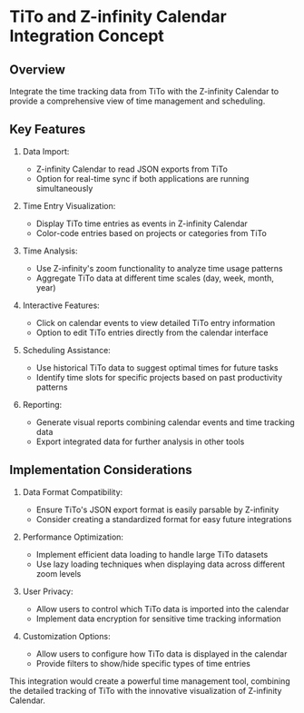 # TiTo and Z-infinity Calendar Integration Concept

## Overview
Integrate the time tracking data from TiTo with the Z-infinity Calendar to provide a comprehensive view of time management and scheduling.

## Key Features

1. Data Import:
   - Z-infinity Calendar to read JSON exports from TiTo
   - Option for real-time sync if both applications are running simultaneously

2. Time Entry Visualization:
   - Display TiTo time entries as events in Z-infinity Calendar
   - Color-code entries based on projects or categories from TiTo

3. Time Analysis:
   - Use Z-infinity's zoom functionality to analyze time usage patterns
   - Aggregate TiTo data at different time scales (day, week, month, year)

4. Interactive Features:
   - Click on calendar events to view detailed TiTo entry information
   - Option to edit TiTo entries directly from the calendar interface

5. Scheduling Assistance:
   - Use historical TiTo data to suggest optimal times for future tasks
   - Identify time slots for specific projects based on past productivity patterns

6. Reporting:
   - Generate visual reports combining calendar events and time tracking data
   - Export integrated data for further analysis in other tools

## Implementation Considerations

1. Data Format Compatibility:
   - Ensure TiTo's JSON export format is easily parsable by Z-infinity
   - Consider creating a standardized format for easy future integrations

2. Performance Optimization:
   - Implement efficient data loading to handle large TiTo datasets
   - Use lazy loading techniques when displaying data across different zoom levels

3. User Privacy:
   - Allow users to control which TiTo data is imported into the calendar
   - Implement data encryption for sensitive time tracking information

4. Customization Options:
   - Allow users to configure how TiTo data is displayed in the calendar
   - Provide filters to show/hide specific types of time entries

This integration would create a powerful time management tool, combining the detailed tracking of TiTo with the innovative visualization of Z-infinity Calendar.
